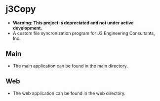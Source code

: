# j3Copy

- **Warning: This project is depreciated and not under active development.**
- A custom file syncronization program for J3 Engineering Consultants, Inc.

## Main

- The main application can be found in the main directory.

## Web

- The web application can be found in the web directory.
